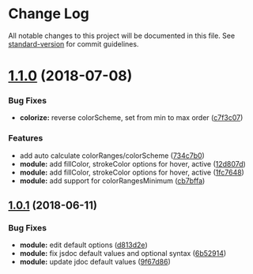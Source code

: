 # Change Log

All notable changes to this project will be documented in this file. See [standard-version](https://github.com/conventional-changelog/standard-version) for commit guidelines.

<a name="1.1.0"></a>
# [1.1.0](https://github.com/yandex-shri-fx-team/ymaps-polygonmap/compare/v1.0.1...v1.1.0) (2018-07-08)


### Bug Fixes

* **colorize:** reverse colorScheme, set from min to max order ([c7f3c07](https://github.com/yandex-shri-fx-team/ymaps-polygonmap/commit/c7f3c07))


### Features

* add auto calculate colorRanges/colorScheme ([734c7b0](https://github.com/yandex-shri-fx-team/ymaps-polygonmap/commit/734c7b0))
* **module:** add fillColor, strokeColor options for hover, active ([12d807d](https://github.com/yandex-shri-fx-team/ymaps-polygonmap/commit/12d807d))
* **module:** add fillColor, strokeColor options for hover, active ([1fc7648](https://github.com/yandex-shri-fx-team/ymaps-polygonmap/commit/1fc7648))
* **module:** add support for colorRangesMinimum ([cb7bffa](https://github.com/yandex-shri-fx-team/ymaps-polygonmap/commit/cb7bffa))



<a name="1.0.1"></a>
## [1.0.1](https://github.com/yandex-shri-fx-team/ymaps-polygonmap/compare/v1.0.0...v1.0.1) (2018-06-11)


### Bug Fixes

* **module:** edit default options ([d813d2e](https://github.com/yandex-shri-fx-team/ymaps-polygonmap/commit/d813d2e))
* **module:** fix jsdoc default values and optional syntax ([6b52914](https://github.com/yandex-shri-fx-team/ymaps-polygonmap/commit/6b52914))
* **module:** update jdoc default values ([9f67d86](https://github.com/yandex-shri-fx-team/ymaps-polygonmap/commit/9f67d86))
